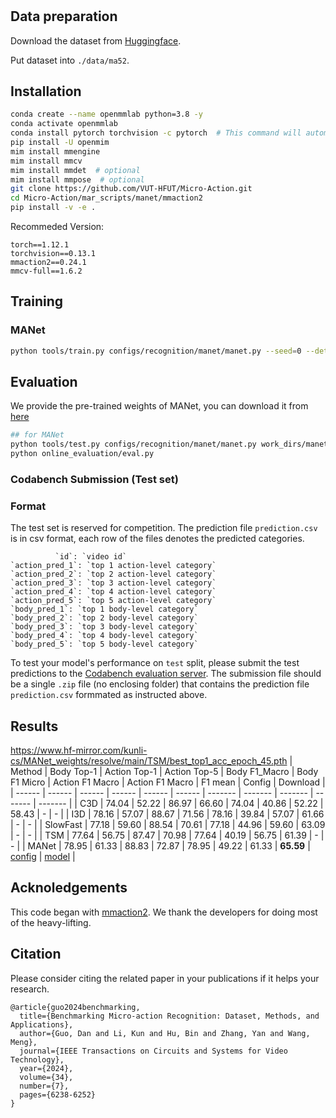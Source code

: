 #

## Data preparation
Download the dataset from [Huggingface](https://huggingface.co/datasets/kunli-cs/MA-52/tree/main). 

Put dataset into `./data/ma52`.

## Installation
```bash
conda create --name openmmlab python=3.8 -y
conda activate openmmlab
conda install pytorch torchvision -c pytorch  # This command will automatically install the latest version PyTorch and cudatoolkit, please check whether they match your environment.
pip install -U openmim
mim install mmengine
mim install mmcv
mim install mmdet  # optional
mim install mmpose  # optional
git clone https://github.com/VUT-HFUT/Micro-Action.git
cd Micro-Action/mar_scripts/manet/mmaction2
pip install -v -e .
```
Recommeded Version: 
```
torch==1.12.1
torchvision==0.13.1
mmaction2==0.24.1
mmcv-full==1.6.2
```

## Training

### MANet
```bash
python tools/train.py configs/recognition/manet/manet.py --seed=0 --deterministic
```

## Evaluation 
We provide the pre-trained weights of MANet, you can download it from [here](https://huggingface.co/kunli-cs/MANet_weights/resolve/main/MANet/best_top1_acc_epoch_40.pth?download=true)

``` bash
## for MANet
python tools/test.py configs/recognition/manet/manet.py work_dirs/manet/best_top1_acc_epoch_40.pth --out online_evaluation/test_result.pickle
python online_evaluation/eval.py
```

### Codabench Submission (Test set)

### Format
The test set is reserved for competition. 
The prediction file `prediction.csv` is in csv format, each row of the files denotes the predicted categories. 
```
          `id`: `video id`
`action_pred_1`: `top 1 action-level category`
`action_pred_2`: `top 2 action-level category`
`action_pred_3`: `top 3 action-level category`
`action_pred_4`: `top 4 action-level category`
`action_pred_5`: `top 5 action-level category`
`body_pred_1`: `top 1 body-level category`
`body_pred_2`: `top 2 body-level category`
`body_pred_3`: `top 3 body-level category`
`body_pred_4`: `top 4 body-level category`
`body_pred_5`: `top 5 body-level category`
```

To test your model's performance on `test` split, please submit the test predictions to the [Codabench evaluation server](https://www.codabench.org/competitions/9066/). The submission file should be a single `.zip` file (no enclosing folder) that contains the prediction file `prediction.csv` formmated as instructed above.  


## Results

https://www.hf-mirror.com/kunli-cs/MANet_weights/resolve/main/TSM/best_top1_acc_epoch_45.pth
| Method | Body Top-1 | Action Top-1 | Action Top-5 | Body F1_Macro | Body F1 Micro | Action F1 Macro | Action F1 Macro | F1 mean | Config	| Download |
| ------ | ------ | ------ | ------ | ------ | ------ | ------- | ------- | ------- | ------- | ------- | 
| C3D | 74.04 |  52.22 |  86.97 |  66.60 |  74.04 | 40.86 | 52.22 | 58.43 | - | - |
| I3D | 78.16 |  57.07 |  88.67 |  71.56 |  78.16 | 39.84 | 57.07 | 61.66 | - | - |
| SlowFast | 77.18 | 59.60 | 88.54 | 70.61 | 77.18 | 44.96 | 59.60 | 63.09 | - | - |
| TSM | 77.64 |  56.75 |  87.47 |  70.98 |  77.64 | 40.19 | 56.75 | 61.39 | - | - |
| MANet | 78.95 | 61.33 | 88.83 | 72.87 | 78.95 | 49.22 | 61.33 | **65.59** | [config](manet/mmaction2/configs/recognition/manet/manet.py) | [model](https://huggingface.co/kunli-cs/MANet_weights/resolve/main/MANet/best_top1_acc_epoch_40.pth?download=true) |

## Acknoledgements 
This code began with [mmaction2](https://github.com/open-mmlab/mmaction2). We thank the developers for doing most of the heavy-lifting. 


## Citation 
Please consider citing the related paper in your publications if it helps your research.

```
@article{guo2024benchmarking,
  title={Benchmarking Micro-action Recognition: Dataset, Methods, and Applications},
  author={Guo, Dan and Li, Kun and Hu, Bin and Zhang, Yan and Wang, Meng},
  journal={IEEE Transactions on Circuits and Systems for Video Technology},
  year={2024},
  volume={34},
  number={7},
  pages={6238-6252}
}
```